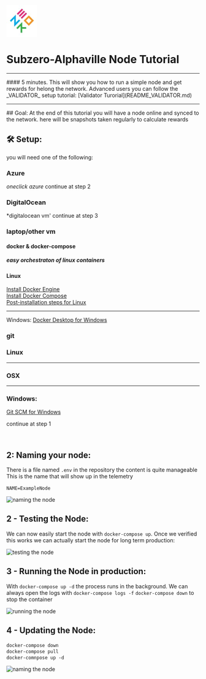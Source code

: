 ![logo zero.io](images/zero.jpg)
# Subzero-Alphaville Node Tutorial
<hr>
#### 5 minutes.
This will show you how to run a simple node and get rewards for helong the network.
Advanced users you can follow the _VALIDATOR_ setup tutorial: [Validator Turorial](README_VALIDATOR.md)
<br/>
<hr>
## Goal:
At the end of this tutorial you will have a node online and synced to the network.
here will be snapshots taken regularly to calculate rewards


## 🛠️ Setup:
you will need one of the following:

### Azure
*oneclick azure*
continue at step 2

### DigitalOcean
*digitalocean vm'
continue at step 3

### laptop/other vm

#### docker & docker-compose
##### easy orchestraton of linux containers

#### Linux
<a href="https://docs.docker.com/engine/install/ubuntu/">Install Docker Engine</a>
<br/>
<a href ="https://docs.docker.com/compose/install/">Install Docker Compose</a>
<br/>
<a href="https://docs.docker.com/engine/install/linux-postinstall/">Post-installation steps for Linux</a>
<hr>
Windows:
<a href="https://hub.docker.com/editions/community/docker-ce-desktop-windows"> 
Docker Desktop for Windows</a>


### git
<h3>Linux</h3>
<a href="https://git-scm.com/download/linux"></a>
<hr>
<h3>OSX</h3>
<a href="https://git-scm.com/download/mac"></a>
<hr>
<h3>Windows:</h3>
<a href="https://git-scm.com/download/win"> 
Git SCM for Windows</a>


continue at step 1

<br/>

## 2: Naming your node:

There is a file named `.env` in the repository the content is quite manageable
This is the name that will show up in the telemetry

```
NAME=ExampleNode
```

![naming the node](images/naming.png)

## 2 - Testing the Node:

We can now easily start the node with `docker-compose up`.
Once we verified this works we can actually start the node for long term production:

![testing the node](images/testing.png)

## 3 - Running the Node in production:

With `docker-compose up -d` the process runs in the background.
We can always open the logs with `docker-compose logs -f`
`docker-compose down` to stop the container

![running the node](images/running.png)

## 4 - Updating the Node:
```
docker-compose down
docker-compose pull
docker-comnpose up -d
```

![naming the node](images/updating.png)

